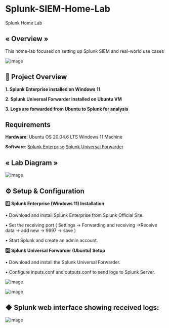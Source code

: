 # Splunk-SIEM-Home-Lab

Splunk Home Lab

## « Overview »
This home-lab focused on setting up Splunk SIEM and real-world use cases

![image](https://github.com/user-attachments/assets/83156f21-9f70-4bdc-8a13-177509153fbe)

## 📌 Project Overview 

**1. Splunk Enterprise installed on Windows 11**

**2. Splunk Universal Forwarder installed on Ubuntu VM**

**3. Logs are forwarded from Ubuntu to Splunk for analysis**

## Requirements
**Hardware**:
  Ubuntu OS 20.04.6 LTS 
  Windows 11 Machine

**Software**:
   [Splunk Enterprise]((https://www.splunk.com/en_us/download/splunk-enterprise.html)) 
   [Splunk Universal Forwarder]((https://www.splunk.com/en_us/download/universal-forwarder.html_))

## « Lab Diagram »

![image](https://github.com/user-attachments/assets/45e080df-f1a5-4175-af0e-7fe4e45918c7)


## ⚙️ Setup & Configuration

**1️⃣ Splunk Enterprise (Windows 11) Installation**


• Download and install Splunk Enterprise from Splunk Official Site.

• Set the receiving port ( Settings -> Forwarding and receiving ->Receive data -> add new -> 9997 -> save )

• Start Splunk and create an admin account.


**2️⃣ Splunk Universal Forwarder (Ubuntu) Setup**


• Download and install the Splunk Universal Forwarder.

• Configure inputs.conf and outputs.conf to send logs to Splunk Server.

![image](https://github.com/user-attachments/assets/5501a7f6-84f6-450a-b93b-a672bec676dc)

![image](https://github.com/user-attachments/assets/a82bad16-7a97-4143-b031-ae3933e769d6)



## ◆ Splunk web interface showing received logs: 
![image](https://github.com/user-attachments/assets/5ca7004c-715b-4e44-99ca-b105c9a05536)


